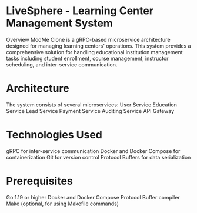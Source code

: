 # LiveSphere - Learning Center Management System
Overview
ModMe Clone is a gRPC-based microservice architecture designed for managing learning centers' operations. This system provides a comprehensive solution for handling educational institution management tasks including student enrollment, course management, instructor scheduling, and inter-service communication.

# Architecture
The system consists of several microservices:
User Service
Education Service
Lead Service
Payment Service
Auditing Service
API Gateway

# Technologies Used

gRPC for inter-service communication
Docker and Docker Compose for containerization
Git for version control
Protocol Buffers for data serialization

# Prerequisites

Go 1.19 or higher
Docker and Docker Compose
Protocol Buffer compiler
Make (optional, for using Makefile commands)
